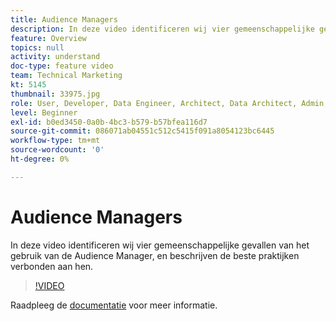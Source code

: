 ```yaml
---
title: Audience Managers
description: In deze video identificeren wij vier gemeenschappelijke gevallen van het gebruik van de Audience Manager, en beschrijven de beste praktijken verbonden aan hen.
feature: Overview
topics: null
activity: understand
doc-type: feature video
team: Technical Marketing
kt: 5145
thumbnail: 33975.jpg
role: User, Developer, Data Engineer, Architect, Data Architect, Admin, Leader
level: Beginner
exl-id: b0ed3450-0a0b-4bc3-b579-b57bfea116d7
source-git-commit: 086071ab04551c512c5415f091a8054123bc6445
workflow-type: tm+mt
source-wordcount: '0'
ht-degree: 0%

---
```


# Audience Managers

In deze video identificeren wij vier gemeenschappelijke gevallen van het gebruik van de Audience Manager, en beschrijven de beste praktijken verbonden aan hen.

>[!VIDEO](https://video.tv.adobe.com/v/33975/?quality=12)

Raadpleeg de [documentatie](https://experienceleague.adobe.com/docs/audience-manager/user-guide/aam-home.html) voor meer informatie.
